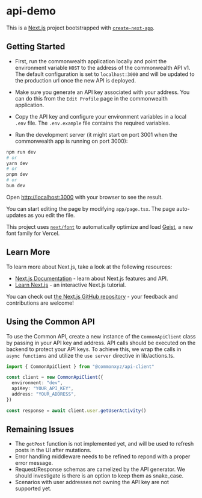 # api-demo

This is a [Next.js](https://nextjs.org) project bootstrapped with [`create-next-app`](https://nextjs.org/docs/app/api-reference/cli/create-next-app).

## Getting Started

- First, run the commonwealth application locally and point the environment variable `HOST` to the address of the commonwealth API v1. The default configuration is set to `localhost:3000` and will be updated to the production url once the new API is deployed.

- Make sure you generate an API key associated with your address. You can do this from the `Edit Profile` page in the commonwealth application.

- Copy the API key and configure your environment variables in a local `.env` file. The `.env.example` file contains the required variables.

- Run the development server (it might start on port 3001 when the commonwealth app is running on port 3000):

```bash
npm run dev
# or
yarn dev
# or
pnpm dev
# or
bun dev
```

Open [http://localhost:3000](http://localhost:3000) with your browser to see the result.

You can start editing the page by modifying `app/page.tsx`. The page auto-updates as you edit the file.

This project uses [`next/font`](https://nextjs.org/docs/app/building-your-application/optimizing/fonts) to automatically optimize and load [Geist](https://vercel.com/font), a new font family for Vercel.

## Learn More

To learn more about Next.js, take a look at the following resources:

- [Next.js Documentation](https://nextjs.org/docs) - learn about Next.js features and API.
- [Learn Next.js](https://nextjs.org/learn) - an interactive Next.js tutorial.

You can check out [the Next.js GitHub repository](https://github.com/vercel/next.js) - your feedback and contributions are welcome!

## Using the Common API

To use the Common API, create a new instance of the `CommonApiClient` class by passing in your API key and address. API calls should be executed on the backend to protect your API keys. To achieve this, we wrap the calls in `async functions` and utilize the `use server` directive in lib/actions.ts.

```ts
import { CommonApiClient } from "@commonxyz/api-client"

const client = new CommonApiClient({
  environment: "dev",
  apiKey: "YOUR_API_KEY",
  address: "YOUR_ADDRESS",
})

const response = await client.user.getUserActivity()
```

## Remaining Issues

- The `getPost` function is not implemented yet, and will be used to refresh posts in the UI after mutations.
- Error handling middleware needs to be refined to repond with a proper error message.
- Request/Response schemas are camelized by the API generator. We should investigate is there is an option to keep them as snake_case.
- Scenarios with user addresses not owning the API key are not supported yet.
